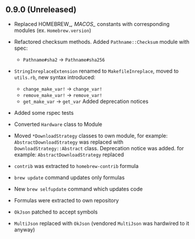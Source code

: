 ## 0.9.0 (Unreleased) ##

*  Replaced HOMEBREW_*, MACOS_* constants with corresponding modules
   (ex. `Homebrew.version`)
*  Refactored checksum methods. Added `Pathname::Checksum` module with
   spec:
      * `Pathname#sha2` -> `Pathname#sha256`
*  `StringInreplaceExtension` renamed to `MakefileInreplace`, moved to
   `utils.rb`, new syntax introduced:
      * `change_make_var!` -> `change_var!`
      * `remove_make_var!` -> `remove_var!`
      * `get_make_var`    -> `get_var`
   Added deprecation notices

*  Added some rspec tests

*  Converted `Hardware` class to Module

*  Moved `*DownloadStrategy` classes to own module, for example:
   `AbstractDownloadStrategy` was replaced with
   `DownloadStrategy::Abstract` class. Deprecation notice was added.
   for example: `AbstractDownloadStrategy` replaced

*  `contrib` was extracted to `homebrew-contrib` formula

*  `brew update` command updates only formulas

*  New `brew selfupdate` command which updates code

*  Formulas were extracted to own repository

*  `OkJson` patched to accept symbols

*  `MultiJson` replaced with `OkJson` (vendored `MultiJson` was hardwired to
   it anyway)
